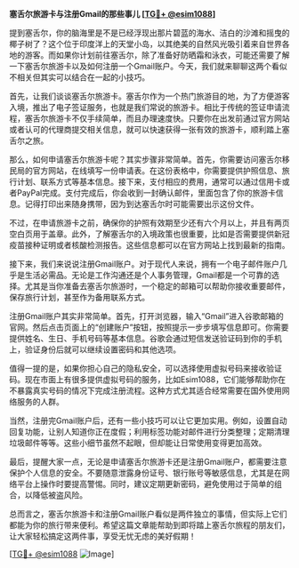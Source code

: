 **塞舌尔旅游卡与注册Gmail的那些事儿 [[TG💪+ @esim1088](https://t.me/s/esim1088)]**

提到塞舌尔，你的脑海里是不是已经浮现出那片碧蓝的海水、洁白的沙滩和摇曳的椰子树了？这个位于印度洋上的天堂小岛，以其绝美的自然风光吸引着来自世界各地的游客。而如果你计划前往塞舌尔，除了准备好防晒霜和泳衣，可能还需要了解一下塞舌尔旅游卡以及如何注册一个Gmail账户。今天，我们就来聊聊这两个看似不相关但其实可以结合在一起的小技巧。

首先，让我们谈谈塞舌尔旅游卡。塞舌尔作为一个热门旅游目的地，为了方便游客入境，推出了电子签证服务，也就是我们常说的旅游卡。相比于传统的签证申请流程，塞舌尔旅游卡不仅手续简单，而且办理速度快。只要你在出发前通过官方网站或者认可的代理商提交相关信息，就可以快速获得一张有效的旅游卡，顺利踏上塞舌尔之旅。

那么，如何申请塞舌尔旅游卡呢？其实步骤非常简单。首先，你需要访问塞舌尔移民局的官方网站，在线填写一份申请表。在这份表格中，你需要提供护照信息、旅行计划、联系方式等基本信息。接下来，支付相应的费用，通常可以通过信用卡或者PayPal完成。支付完成后，你会收到一封确认邮件，里面包含了你的旅游卡信息。记得打印出来随身携带，因为到达塞舌尔时可能需要出示这份文件。

不过，在申请旅游卡之前，确保你的护照有效期至少还有六个月以上，并且有两页空白页用于盖章。此外，了解塞舌尔的入境政策也很重要，比如是否需要提供新冠疫苗接种证明或者核酸检测报告。这些信息都可以在官方网站上找到最新的指南。

接下来，我们来说说注册Gmail账户。对于现代人来说，拥有一个电子邮件账户几乎是生活必需品。无论是工作沟通还是个人事务管理，Gmail都是一个可靠的选择。尤其是当你准备去塞舌尔旅游时，一个稳定的邮箱可以帮助你接收重要邮件，保存旅行计划，甚至作为备用联系方式。

注册Gmail账户其实非常简单。首先，打开浏览器，输入“Gmail”进入谷歌邮箱的官网。然后点击页面上的“创建账户”按钮，按照提示一步步填写信息即可。你需要提供姓名、生日、手机号码等基本信息。谷歌会通过短信发送验证码到你的手机上，验证身份后就可以继续设置密码和其他选项。

值得一提的是，如果你担心自己的隐私安全，可以选择使用虚拟号码来接收验证码。现在市面上有很多提供虚拟号码的服务，比如Esim1088，它们能够帮助你在不暴露真实号码的情况下完成注册流程。这种方式尤其适合经常需要在国外使用网络服务的人群。

当然，注册完Gmail账户后，还有一些小技巧可以让它更加实用。例如，设置自动回复功能，让别人知道你正在度假；利用标签功能对邮件进行分类整理；定期清理垃圾邮件等等。这些小细节虽然不起眼，但却能让日常使用变得更加高效。

最后，提醒大家一点，无论是申请塞舌尔旅游卡还是注册Gmail账户，都需要注意保护个人信息的安全。不要随意泄露身份证号、银行账号等敏感信息，尤其是在网络平台上操作时要提高警惕。同时，建议定期更新密码，避免使用过于简单的组合，以降低被盗风险。

总而言之，塞舌尔旅游卡和注册Gmail账户看似是两件独立的事情，但实际上它们都能为你的旅行带来便利。希望这篇文章能帮助到即将踏上塞舌尔旅程的朋友们，让大家轻松搞定这两件事，享受无忧无虑的美好假期！

[[TG💪+ @esim1088](https://t.me/s/esim1088) ![Image](https://i.postimg.cc/4NQfJmqS/Snipaste-2025-05-13-00-14-12.png)]